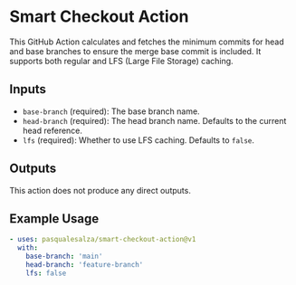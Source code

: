 # Smart Checkout Action

This GitHub Action calculates and fetches the minimum commits for head and base branches to ensure the merge base commit is included. It supports both regular and LFS (Large File Storage) caching.

## Inputs

- `base-branch` (required): The base branch name.
- `head-branch` (required): The head branch name. Defaults to the current head reference.
- `lfs` (required): Whether to use LFS caching. Defaults to `false`.

## Outputs

This action does not produce any direct outputs.

## Example Usage

```yaml
- uses: pasqualesalza/smart-checkout-action@v1
  with:
    base-branch: 'main'
    head-branch: 'feature-branch'
    lfs: false
```
